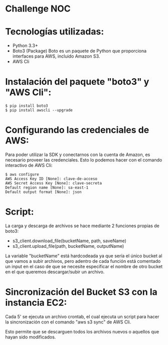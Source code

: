 # Challenge NOC

# Tecnologías utilizadas:

- Python 3.3+
- Boto3 (Package)
  Boto es un paquete de Python que proporciona interfaces para AWS, incluido Amazon S3.
- AWS Cli

# Instalación del paquete "boto3" y "AWS Cli":
```
$ pip install boto3
$ pip install awscli --upgrade
```
# Configurando las credenciales de AWS:

Para poder utilizar la SDK y conectarnos con la cuenta de Amazon, es necesario proveer las credenciales. Esto lo podemos hacer con el comando interactivo de AWS Cli:
```
$ aws configure
AWS Access Key ID [None]: clave-de-acceso
AWS Secret Access Key [None]: clave-secreta
Default region name [None]: sa-east-1
Default output format [None]: json
```
# Script:

La carga y descarga de archivos se hace mediante 2 funciones propias de boto3: 
- s3_client.download_file(bucketName, path, saveName)
- s3_client.upload_file(path, bucketName, outputName)

La variable "bucketName" está hardcodeada ya que sería el único bucket al que vamos a subir archivos, pero adentro de cada función está comentado un input en el caso de que se necesite especificar el nombre de otro bucket en el que queremos descargar/subir un archivo.

# Sincronización del Bucket S3 con la instancia EC2:

Cada 5' se ejecuta un archivo crontab, el cual ejecuta un script para hacer la sincronización con el comando "aws s3 sync" de AWS Cli.

Esto permite que se descarguen todos los archivos nuevos o aquellos que hayan sido modificados.




  
